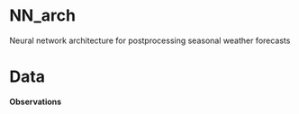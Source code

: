 # NN_arch
Neural network architecture for postprocessing seasonal weather forecasts

# Data
**Observations**
